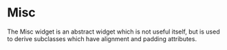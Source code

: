# Misc

The Misc widget is an abstract widget which is not useful itself, but is used to derive subclasses which have alignment and padding attributes.
